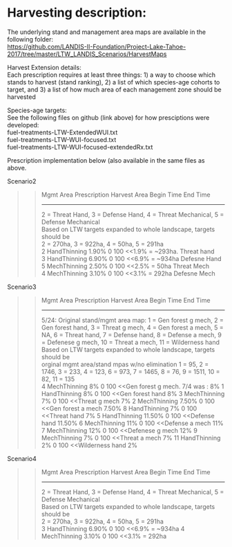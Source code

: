 # Harvesting description:

The underlying stand and management area maps are available in the following folder:						
https://github.com/LANDIS-II-Foundation/Project-Lake-Tahoe-2017/tree/master/LTW_LANDIS_Scenarios/HarvestMaps						
		
Harvest Extension details:						
Each prescription requires at least three things: 1) a way to choose which stands to harvest (stand ranking), 2) a list of which species-age cohorts to target, and 3) a list of how much area of each management zone should be harvested						
						
Species-age targets:						
See the following files on github (link above) for how presciptions were developed:						
fuel-treatments-LTW-ExtendedWUI.txt						
fuel-treatments-LTW-WUI-focused.txt						
fuel-treatments-LTW-WUI-focused-extendedRx.txt						
						
Prescription implementation below (also available in the same files as above.

Scenario2						
>> Mgmt Area Prescription			Harvest Area Begin Time End Time			
>> --------- ------------			------------ ---------- --------			
>> 2 = Threat Hand, 3 = Defense Hand, 4 = Threat Mechanical, 5 = Defense Mechanical						
>> Based on LTW targets expanded to whole landscape, targets should be						
>> 2 = 270ha, 3 = 922ha, 4 = 50ha, 5 = 291ha						
2 HandThinning	1.90%	0	100	<<1.9% = ~293ha. Threat hand		
3 HandThinning	6.90%	0	100	<<6.9% = ~934ha Defesne Hand		
5 MechThinning	2.50%	0	100	<<2.5% = 50ha Threat Mech		
4 MechThinning	3.10%	0	100	<<3.1% = 292ha Defesne Mech		
						
Scenario3						
>> Mgmt Area Prescription			Harvest Area Begin Time End Time			
>> --------- ------------			------------ ---------- --------			
>> 5/24: Original stand/mgmt area map: 1 = Gen forest g mech, 2 = Gen forest hand, 3 = Threat g mech, 4 = Gen forest a mech, 5 = NA, 6 = Threat hand, 7 = Defense hand, 8 = Defense a mech, 9 = Defenese g mech, 10 = Threat a mech, 11 = Wilderness hand						
>> Based on LTW targets expanded to whole landscape, targets should be						
>> orginal mgmt area/stand mpas w/no elimination 1 = 95, 2 = 1746, 3 = 233, 4 = 123, 6 = 973, 7 = 1465, 8 = 76, 9 = 1511, 10 = 82, 11 = 135						
4	MechThinning		8%	0	100 <<Gen forest g mech. 7/4 was :	8%
1	HandThinning		8%	0	100 <<Gen forest hand	8%
3	MechThinning		7%	0	100 <<Threat g mech	7%
2	MechThinning		7.50%	0	100 <<Gen forest a mech	7.50%
8	HandThinning		7%	0	100 <<Threat hand	7%
5	HandThinning		11.50%	0	100 <<Defense hand	11.50%
6	MechThinning		11%	0	100 <<Defense a mech	11%
7	MechThinning		12%	0	100 <<Defenese g mech	12%
9	MechThinning		7%	0	100 <<Threat a mech	7%
11	HandThinning		2%	0	100 <<Wilderness hand	2%
						
Scenario4						
>> Mgmt Area Prescription			Harvest Area Begin Time End Time			
>> --------- ------------			------------ ---------- --------			
>> 2 = Threat Hand, 3 = Defense Hand, 4 = Threat Mechanical, 5 = Defense Mechanical						
>> Based on LTW targets expanded to whole landscape, targets should be						
>> 2 = 270ha, 3 = 922ha, 4 = 50ha, 5 = 291ha						
3 HandThinning		6.90%	0	100	<<6.9% = ~934ha	
4 MechThinning		3.10%	0	100	<<3.1% = 292ha	
